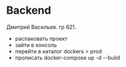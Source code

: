 # Backend
 
Дмитрий Васильев. гр 621.

* распаковать проект
* зайти в консоль
* перейти в каталог dockers > prod
* прописать docker-compose up -d --build

